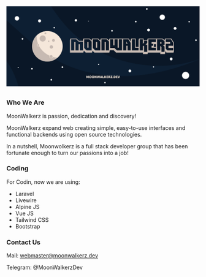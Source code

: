 <p align="center"> <img style="max-width: 100%; margin: 2rem auto; display: block;" src="https://github.com/moonwalkerz/.github/raw/main/profile/cover.jpg"></p>

### Who We Are

MoonWalkerz is passion, dedication and discovery!

MoonWalkerz expand web creating simple, easy-to-use interfaces and functional backends using open source technologies.

In a nutshell, Moonwolkerz is a full stack developer group that has been fortunate enough to turn our passions into a job!

### Coding

For Codin, now we are using:

* Laravel
* Livewire
* Alpine JS
* Vue JS
* Tailwind CSS
* Bootstrap

### Contact Us

Mail: webmaster@moonwalkerz.dev

Telegram: @MoonWalkerzDev

